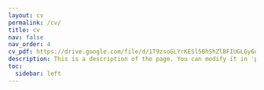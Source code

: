 ```yaml
---
layout: cv
permalink: /cv/
title: cv
nav: false
nav_order: 4
cv_pdf: https://drive.google.com/file/d/1T9zsoGLYrKESl5BhShZlBFIUGLGy6ooS/view?usp=sharing
description: This is a description of the page. You can modify it in 'pages/_cv.md'. You can also change or remove the top pdf download button.
toc:
  sidebar: left
---
```

